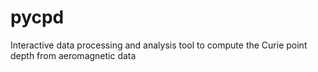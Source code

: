 # pycpd
Interactive data processing and analysis tool to compute the Curie point depth from aeromagnetic data

